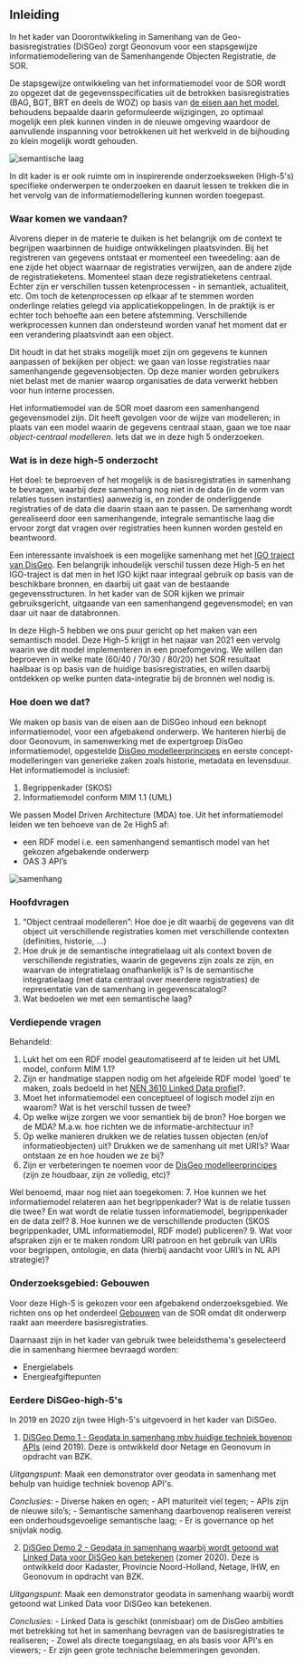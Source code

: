## Inleiding

In het kader van Doorontwikkeling in Samenhang van de Geo-basisregistraties (DiSGeo) zorgt Geonovum voor een stapsgewijze informatiemodellering van de Samenhangende Objecten Registratie, de SOR. 

De stapsgewijze ontwikkeling van het informatiemodel voor de SOR wordt zo opgezet dat de gegevensspecificaties uit de betrokken basisregistraties (BAG, BGT, BRT en deels de WOZ) op basis van [de eisen aan het model](https://docs.geostandaarden.nl/disgeo/emso/), behoudens bepaalde daarin geformuleerde wijzigingen, zo optimaal mogelijk een plek kunnen vinden in de nieuwe omgeving waardoor de aanvullende inspanning voor betrokkenen uit het werkveld in de bijhouding zo klein mogelijk wordt gehouden. 

![semantische laag](media/semantische-laag.png)


In dit kader is er ook ruimte om in inspirerende onderzoeksweken (High-5's) specifieke onderwerpen te onderzoeken en daaruit lessen te trekken die in het vervolg van de informatiemodellering kunnen worden toegepast.

### Waar komen we vandaan?

Alvorens dieper in de materie te duiken is het belangrijk om de context te begrijpen waarbinnen de huidige ontwikkelingen plaatsvinden. Bij het registreren van gegevens ontstaat er momenteel een tweedeling: aan de ene zijde het object waarnaar de registraties verwijzen, aan de andere zijde de registratieketens. Momenteel staan deze registratieketens centraal. Echter zijn er verschillen tussen ketenprocessen - in semantiek, actualiteit, etc. Om toch de ketenprocessen op elkaar af te stemmen worden onderlinge relaties gelegd via applicatiekoppelingen. In de praktijk is er echter toch behoefte aan een betere afstemming. Verschillende werkprocessen kunnen dan ondersteund worden vanaf het moment dat er een verandering plaatsvindt aan een object. 

Dit houdt in dat het straks mogelijk moet zijn om gegevens te kunnen aanpassen of bekijken per object: we gaan van losse registraties naar samenhangende gegevensobjecten. Op deze manier worden gebruikers niet belast met de manier waarop organisaties de data verwerkt hebben voor hun interne processen. 

Het informatiemodel van de SOR moet daarom een samenhangend gegevensmodel zijn. Dit heeft gevolgen voor de wijze van modelleren; in plaats van een model waarin de gegevens centraal staan, gaan we toe naar *object-centraal modelleren*. Iets dat we in deze high 5 onderzoeken. 

### Wat is in deze high-5 onderzocht

Het doel:
te beproeven of het mogelijk is de basisregistraties in samenhang te bevragen, waarbij deze samenhang nog niet in de data (in de vorm van relaties tussen instanties) aanwezig is, en zonder de onderliggende registraties of de data die daarin staan aan te passen. De samenhang wordt gerealiseerd door een samenhangende, integrale semantische laag die ervoor zorgt dat vragen over registraties heen kunnen worden gesteld en beantwoord.

Een interessante invalshoek is een mogelijke samenhang met het [IGO traject van DisGeo](https://labs.kadaster.nl/cases/integralegebruiksoplossing). Een belangrijk inhoudelijk verschil tussen deze High-5 en het IGO-traject is dat men in het IGO kijkt naar integraal gebruik op basis van de beschikbare bronnen, en daarbij uit gaat van de bestaande gegevensstructuren. In het kader van de SOR kijken we primair gebruiksgericht, uitgaande van een samenhangend gegevensmodel; en van daar uit naar de databronnen. 

In deze High-5 hebben we ons puur gericht op het maken van een semantisch model. Deze High-5 krijgt in het najaar van 2021 een vervolg waarin we dit model implementeren in een proefomgeving. We willen dan beproeven in welke mate (60/40 / 70/30 / 80/20) het SOR resultaat haalbaar is op basis van de huidige basisregistraties, en willen daarbij ontdekken op welke punten data-integratie bij de bronnen wel nodig is.

### Hoe doen we dat?

We maken op basis van de eisen aan de DiSGeo inhoud een beknopt informatiemodel, voor een afgebakend onderwerp. We hanteren hierbij de door Geonovum, in samenwerking met de expertgroep DisGeo informatiemodel, opgestelde [DisGeo modelleerprincipes](https://geonovum.github.io/disgeo-imsor/modelleerprincipes/) en eerste concept-modelleringen van generieke zaken zoals historie, metadata en levensduur. Het informatiemodel is inclusief:

1. Begrippenkader (SKOS)
2. Informatiemodel conform MIM 1.1 (UML)

We passen Model Driven Architecture (MDA) toe. Uit het informatiemodel leiden we ten behoeve van de 2e High5 af:

- een RDF model i.e. een samenhangend semantisch model van het gekozen afgebakende onderwerp
- OAS 3 API’s

![samenhang](media/samenhang.png)

### Hoofdvragen


1. “Object centraal modelleren”: Hoe doe je dit waarbij de gegevens van dit object uit verschillende registraties komen met verschillende contexten (definities, historie, …)
2. Hoe druk je de semantische integratielaag uit als context boven de verschillende registraties, waarin de gegevens zijn zoals ze zijn, en waarvan de integratielaag onafhankelijk is? Is de semantische integratielaag (met data centraal over meerdere registraties) de representatie van de samenhang in gegevenscatalogi?
3. Wat bedoelen we met een semantische laag?

### Verdiepende vragen

Behandeld:
1. Lukt het om een RDF model geautomatiseerd af te leiden uit het UML model, conform MIM 1.1?
2. Zijn er handmatige stappen nodig om het afgeleide RDF model ‘goed’ te maken, zoals bedoeld in het [NEN 3610 Linked Data profiel](https://docs.geostandaarden.nl/nen3610/nldp/#basisprincipes-normalisatie)?. 
3. Moet het informatiemodel een conceptueel of logisch model zijn en waarom? Wat is het verschil tussen de twee?
4. Op welke wijze zorgen we voor semantiek bij de bron? Hoe borgen we de MDA? M.a.w. hoe richten we de informatie-architectuur in?
5. Op welke manieren drukken we de relaties tussen objecten (en/of informatieobjecten) uit? Drukken we de samenhang uit met URI’s? Waar ontstaan ze en hoe houden we ze bij?
6. Zijn er verbeteringen te noemen voor de [DisGeo modelleerprincipes](https://geonovum.github.io/disgeo-imsor/modelleerprincipes/) (zijn ze houdbaar, zijn ze volledig, etc)?

Wel benoemd, maar nog niet aan toegekomen:
7.  Hoe kunnen we het informatiemodel relateren aan het begrippenkader? Wat is de relatie tussen die twee? En wat wordt de relatie tussen informatiemodel, begrippenkader en de data zelf?
8. Hoe kunnen we de verschillende producten (SKOS begrippenkader, UML informatiemodel, RDF model) publiceren?
9.  Wat voor afspraken zijn er te maken rondom URI patroon en het gebruik van URIs voor begrippen, ontologie, en data (hierbij aandacht voor URI’s in NL API strategie)? 

### Onderzoeksgebied: Gebouwen

Voor deze High-5 is gekozen voor een afgebakend onderzoeksgebied. We richten ons op het onderdeel [Gebouwen](https://docs.geostandaarden.nl/disgeo/emso/#gebouw) van de SOR omdat dit onderwerp raakt aan meerdere basisregistraties.

Daarnaast zijn in het kader van gebruik twee beleidsthema's geselecteerd die in samenhang hiermee bevraagd worden:
- Energielabels
- Energieafgiftepunten 

### Eerdere DiSGeo-high-5's 

In 2019 en 2020 zijn twee High-5's uitgevoerd in het kader van DiSGeo. 

1. [DiSGeo Demo 1 - Geodata in samenhang mbv huidige techniek bovenop APIs](https://docs.geostandaarden.nl/disgeo/dll/) (eind 2019). Deze is ontwikkeld door Netage en Geonovum in opdracht van BZK. 

*Uitgangspunt*: Maak een demonstrator over geodata in samenhang met behulp van huidige techniek bovenop API's.  

*Conclusies*: 
    - Diverse haken en ogen; 
    - API maturiteit viel tegen; 
    - APIs zijn de nieuwe silo’s; 
    - Semantische samenhang daarbovenop realiseren vereist een onderhoudsgevoelige semantische laag; 
    - Er is governance op het snijvlak nodig.


2. [DiSGeo Demo 2 - Geodata in samenhang waarbij wordt getoond wat Linked Data voor DiSGeo kan betekenen](https://docs.geostandaarden.nl/disgeo/dll2/) (zomer 2020). Deze is ontwikkeld door Kadaster, Provincie Noord-Holland, Netage, IHW, en Geonovum in opdracht van BZK.

*Uitgangspunt*: Maak een demonstrator geodata in samenhang waarbij wordt getoond wat Linked Data voor DiSGeo kan betekenen.  

*Conclusies*: 
    - Linked Data is geschikt (onmisbaar) om de DisGeo ambities met betrekking tot het in samenhang bevragen van de basisregistraties te realiseren;
    - Zowel als directe toegangslaag, en als basis voor API's en viewers;
    - Er zijn geen grote technische belemmeringen gevonden.
